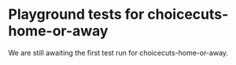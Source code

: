 # Playground tests for choicecuts-home-or-away
We are still awaiting the first test run for choicecuts-home-or-away.
